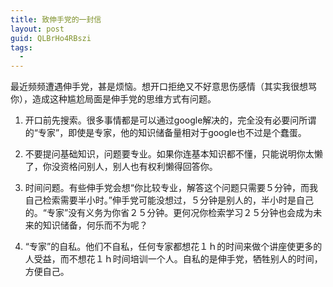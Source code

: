 ```yaml
---
title: 致伸手党的一封信
layout: post
guid: QLBrHo4RBszi
tags:
  - 
---
```


最近频频遭遇伸手党，甚是烦恼。想开口拒绝又不好意思伤感情（其实我很想骂你），造成这种尴尬局面是伸手党的思维方式有问题。

1. 开口前先搜索。很多事情都是可以通过google解决的，完全没有必要问所谓的“专家”，即使是专家，他的知识储备量相对于google也不过是个蠢蛋。

2. 不要提问基础知识，问题要专业。如果你连基本知识都不懂，只能说明你太懒了，你没资格问别人，别人也有权利懒得回答你。

3. 时间问题。有些伸手党会想“你比较专业，解答这个问题只需要５分钟，而我自己检索需要半小时。”伸手党可能没想过，５分钟是别人的，半小时是自己的。“专家”没有义务为你省２５分钟。更何况你检索学习２５分钟也会成为未来的知识储备，何乐而不为呢？

4. “专家”的自私。他们不自私，任何专家都想花１ｈ的时间来做个讲座使更多的人受益，而不想花１ｈ时间培训一个人。自私的是伸手党，牺牲别人的时间，方便自己。